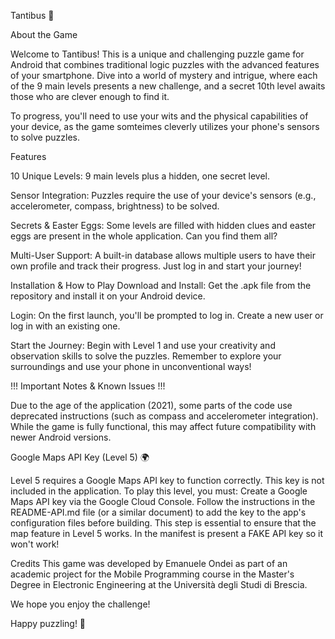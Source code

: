 Tantibus 🧩

About the Game

Welcome to Tantibus! This is a unique and challenging puzzle game for Android that combines traditional logic puzzles with the advanced features of your smartphone. Dive into a world of mystery and intrigue, where each of the 9 main levels presents a new challenge, and a secret 10th level awaits those who are clever enough to find it.

To progress, you'll need to use your wits and the physical capabilities of your device, as the game somteimes cleverly utilizes your phone's sensors to solve puzzles.

Features

10 Unique Levels: 9 main levels plus a hidden, one secret level.

Sensor Integration: Puzzles require the use of your device's sensors (e.g., accelerometer, compass, brightness) to be solved.

Secrets & Easter Eggs: Some levels are filled with hidden clues and easter eggs are present in the whole application. Can you find them all?

Multi-User Support: A built-in database allows multiple users to have their own profile and track their progress. Just log in and start your journey!

Installation & How to Play
Download and Install: Get the .apk file from the repository and install it on your Android device.

Login: On the first launch, you'll be prompted to log in. Create a new user or log in with an existing one.

Start the Journey: Begin with Level 1 and use your creativity and observation skills to solve the puzzles. Remember to explore your surroundings and use your phone in unconventional ways!

!!! Important Notes & Known Issues !!!

Due to the age of the application (2021), some parts of the code use deprecated instructions (such as compass and accelerometer integration). While the game is fully functional, this may affect future compatibility with newer Android versions.

Google Maps API Key (Level 5) 🌍

Level 5 requires a Google Maps API key to function correctly. This key is not included in the application. To play this level, you must:
Create a Google Maps API key via the Google Cloud Console.
Follow the instructions in the README-API.md file (or a similar document) to add the key to the app's configuration files before building.
This step is essential to ensure that the map feature in Level 5 works.
In the manifest is present a FAKE API key so it won't work!

Credits
This game was developed by Emanuele Ondei as part of an academic project for the Mobile Programming course in the Master's Degree in Electronic Engineering at the Università degli Studi di Brescia.

We hope you enjoy the challenge!

Happy puzzling! 🧩

